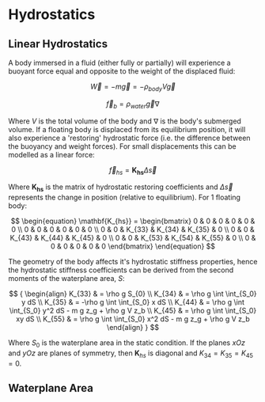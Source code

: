 # Hydrostatics

## Linear Hydrostatics

A body immersed in a fluid (either fully or partially) will experience a buoyant
force equal and opposite to the weight of the displaced fluid:

$$
\begin{equation}
  \vec{W} = -m\vec{g} = -\rho_{body}V\vec{g}
\end{equation}
$$

$$
\begin{equation}
  \vec{f}_{b} = \rho_{water} \vec{g} \nabla
\end{equation}
$$

Where $V$ is the total volume of the body and $\nabla$ is the body's submerged
volume. If a floating body is displaced from its equilibrium position, it will
also experience a 'restoring' hydrostatic force (i.e. the difference between the
buoyancy and weight forces). For small displacements this can be modelled as a
linear force:

$$
\begin{equation}
  \vec{f}_{hs} = \mathbf{K_{hs}} \Delta\vec{s}
\end{equation}
$$

Where $\mathbf{K_{hs}}$ is the matrix of hydrostatic restoring coefficients and
$\Delta\vec{s}$ represents the change in position (relative to equilibrium). For
1 floating body:

$$
\begin{equation}
  \mathbf{K_{hs}} = \begin{bmatrix}
                     0 & 0 & 0 & 0 & 0 & 0 \\
                     0 & 0 & 0 & 0 & 0 & 0 \\
                     0 & 0 & K_{33} & K_{34} & K_{35} & 0 \\
                     0 & 0 & K_{43} & K_{44} & K_{45} & 0 \\
                     0 & 0 & K_{53} & K_{54} & K_{55} & 0 \\
                     0 & 0 & 0 & 0 & 0 & 0
                   \end{bmatrix}
\end{equation}
$$

The geometry of the body affects it's hydrostatic stiffness properties, hence the
hydrostatic stiffness coefficients can be derived from the second moments of the
waterplane area, $S$:

$$
{
\begin{align}
  K_{33}   &  =  \rho g S_{0} \\
  K_{34}   &  =  \rho g \int \int_{S_0} y   dS \\
  K_{35}   &  = -\rho g \int \int_{S_0} x   dS \\
  K_{44}   &  =  \rho g \int \int_{S_0} y^2 dS - m g z_g + \rho g V z_b \\
  K_{45}   &  =  \rho g \int \int_{S_0} xy  dS \\
  K_{55}   &  =  \rho g \int \int_{S_0} x^2 dS - m g z_g + \rho g V z_b 
\end{align}
}
$$

Where $S_0$ is the waterplane area in the static condition. If the planes $xOz$
and $yOz$ are planes of symmetry, then $\mathbf{K}_{hs}$ is diagonal and $K_{34}
= K_{35} = K_{45} = 0$.


## Waterplane Area